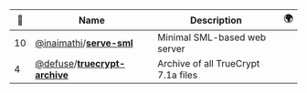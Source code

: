 |:star2: | Name | Description | 🌍|
|---|---|---|---|
|10|[@inaimathi](https://github.com/inaimathi)/[**serve-sml**](https://github.com/inaimathi/serve-sml)|Minimal SML-based web server||
|4|[@defuse](https://github.com/defuse)/[**truecrypt-archive**](https://github.com/defuse/truecrypt-archive)|Archive of all TrueCrypt 7.1a files||

